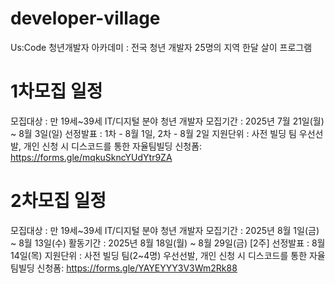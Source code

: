 # developer-village
Us:Code 청년개발자 아카데미 : 전국 청년 개발자 25명의 지역 한달 살이 프로그램

# 1차모집 일정
모집대상 : 만 19세~39세 IT/디지털 분야 청년 개발자
모집기간 : 2025년 7월 21일(월) ~ 8월 3일(일)
선정발표 : 1차 - 8월 1일, 2차 - 8월 2일
지원단위 : 사전 빌딩 팀 우선선발, 개인 신청 시 디스코드를 통한 자율팀빌딩
신청폼: https://forms.gle/mqkuSkncYUdYtr9ZA

# 2차모집 일정
모집대상 : 만 19세~39세 IT/디지털 분야 청년 개발자
모집기간 : 2025년 8월 1일(금) ~ 8월 13일(수)
활동기간 : 2025년 8월 18일(월) ~ 8월 29일(금) [2주]
선정발표 : 8월 14일(목)
지원단위 : 사전 빌딩 팀(2~4명) 우선선발, 개인 신청 시 디스코드를 통한 자율팀빌딩
신청폼: https://forms.gle/YAYEYYY3V3Wm2Rk88